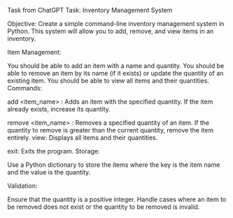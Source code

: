 Task from ChatGPT
Task: Inventory Management System

Objective:
Create a simple command-line inventory management system in Python. This system will allow you to add, remove, and view items in an inventory.

Item Management:

You should be able to add an item with a name and quantity.
You should be able to remove an item by its name (if it exists) or update the quantity of an existing item.
You should be able to view all items and their quantities.
Commands:

add <item_name> <quantity>: Adds an item with the specified quantity. If the item already exists, increase its quantity.

remove <item_name> <quantity>: Removes a specified quantity of an item. If the quantity to remove is greater than the current quantity, remove the item entirely.
view: Displays all items and their quantities.

exit: Exits the program.
Storage:

Use a Python dictionary to store the items where the key is the item name and the value is the quantity.

Validation:

Ensure that the quantity is a positive integer.
Handle cases where an item to be removed does not exist or the quantity to be removed is invalid.
